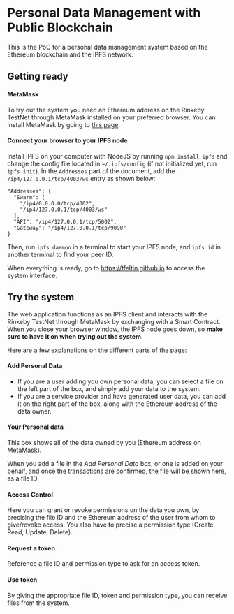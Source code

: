 # Personal Data Management with Public Blockchain

This is the PoC for a personal data management system based on the Ethereum blockchain and the IPFS network.

## Getting ready

#### MetaMask
To try out the system you need an Ethereum address on the Rinkeby TestNet through MetaMask installed on your preferred browser. You can install MetaMask by going to [this page](https://metamask.io/).

#### Connect your browser to your IPFS node
Install IPFS on your computer with NodeJS by running
`npm install ipfs` and change the config file located in `~/.ipfs/config` (if not initialized yet, run `ipfs init`).
In the `Addresses` part of the document, add the `/ip4/127.0.0.1/tcp/4003/ws` entry as shown below:

```
"Addresses": {
  "Swarm": [
    "/ip4/0.0.0.0/tcp/4002",
    "/ip4/127.0.0.1/tcp/4003/ws"
  ],
  "API": "/ip4/127.0.0.1/tcp/5002",
  "Gateway": "/ip4/127.0.0.1/tcp/9090"
}
```

Then, run `ipfs daemon` in a terminal to start your IPFS node, and `ipfs id` in another terminal to find your peer ID.

When everything is ready, go to https://tfeltin.github.io to access the system interface.

## Try the system

The web application functions as an IPFS client and interacts with the Rinkeby TestNet through MetaMask by exchanging with a Smart Contract. When you close your browser window, the IPFS node goes down, so **make sure to have it on when trying out the system**.

Here are a few explanations on the different parts of the page:

#### Add Personal Data

- If you are a user adding you own personal data, you can select a file on the left part of the box, and simply add your data to the system.
- If you are a service provider and have generated user data, you can add it on the right part of the box, along with the Ethereum address of the data owner.

#### Your Personal data

This box shows all of the data owned by you (Ethereum address on MetaMask).

When you add a file in the *Add Personal Data* box, or one is added on your behalf, and once the transactions are confirmed, the file will be shown here, as a file ID.

#### Access Control

Here you can grant or revoke permissions on the data you own, by precising the file ID and the Ethereum address of the user from whom to give/revoke access. You also have to precise a permission type (Create, Read, Update, Delete).

#### Request a token

Reference a file ID and permission type to ask for an access token.

#### Use token

By giving the appropriate file ID, token and permission type, you can receive files from the system.
